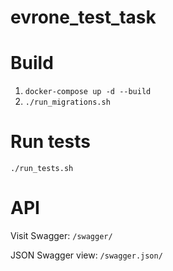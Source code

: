 # evrone_test_task

# Build
1. `docker-compose up -d --build`
2. `./run_migrations.sh`

# Run tests
`./run_tests.sh`

# API
Visit Swagger: `/swagger/`

JSON Swagger view: `/swagger.json/`
